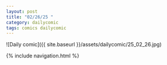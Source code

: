 ```yaml
---
layout: post
title: "02/26/25 "
category: dailycomic
tags: comics dailycomic
---
```

![Daily comic]({{ site.baseurl }}/assets/dailycomic/25_02_26.jpg)

{% include navigation.html %}

